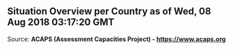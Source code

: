 ## Situation Overview per Country as of Wed, 08 Aug 2018 03:17:20 GMT

Source: **ACAPS (Assessment Capacities Project) - https://www.acaps.org**